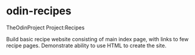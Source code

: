 # odin-recipes
TheOdinProject Project:Recipes

Build basic recipe website consisting of main index page, with links to few recipe pages. Demonstrate ability to use HTML to create the site.